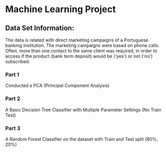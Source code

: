 # Machine Learning Project

## Data Set Information:

The data is related with direct marketing campaigns of a Portuguese banking institution. The marketing campaigns were based on phone calls. Often, more than one contact to the same client was required, in order to access if the product (bank term deposit) would be ('yes') or not ('no') subscribed. 

### Part 1
Conducted a PCA (Principal Component Analysis)

### Part 2
A Basic Decision Tree Classifier with Multiple Parameter Settings (No Train Test)

### Part 3
A Random Forest Classifier on the dataset with Train and Test split (80%, 20%)


